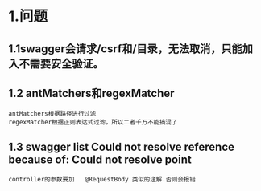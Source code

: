 # 1.问题
##  1.1swagger会请求/csrf和/目录，无法取消，只能加入不需要安全验证。
##  1.2 antMatchers和regexMatcher

    antMatchers根据路径进行过滤
    regexMatcher根据正则表达式过滤，所以二者千万不能搞混了
    
##  1.3 swagger list Could not resolve reference because of: Could not resolve point
    
    controller的参数要加   @RequestBody 类似的注解.否则会报错
    

